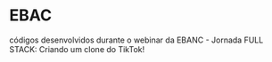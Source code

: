 # EBAC
 códigos desenvolvidos durante o webinar da EBANC - Jornada FULL STACK: Criando um clone do TikTok!
